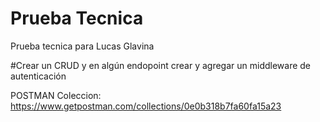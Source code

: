 # Prueba Tecnica
 Prueba tecnica para Lucas Glavina

#Crear un CRUD y en algún endopoint crear y agregar un middleware de autenticación

POSTMAN Coleccion: https://www.getpostman.com/collections/0e0b318b7fa60fa15a23
